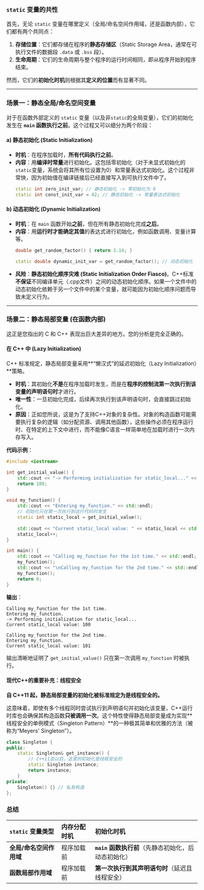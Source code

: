 
### `static` 变量的共性

首先，无论 `static` 变量在哪里定义（全局/命名空间作用域，还是函数内部），它们都有两个共同点：

1.  **存储位置**：它们都存储在程序的**静态存储区**（Static Storage Area，通常在可执行文件的数据段 `.data` 或 `.bss` 段）。
2.  **生命周期**：它们的生命周期与整个程序的运行时间相同，即从程序开始到程序结束。

然而，它们的**初始化时机**则根据其**定义的位置**而有显著不同。

-----

### 场景一：静态全局/命名空间变量

对于在函数外部定义的 `static` 变量（以及非`static`的全局变量），它们的初始化发生在 **`main` 函数执行之前**。这个过程又可以细分为两个阶段：

#### a) 静态初始化 (Static Initialization)

  * **时机**：在程序加载时，**所有代码执行之前**。
  * **内容**：用**编译时常量**进行初始化。这包括零初始化（对于未显式初始化的`static`变量，系统会将其所有位设置为0）和常量表达式初始化。这个过程非常快，因为初始值在编译链接后已经直接写入到可执行文件中了。
    ```cpp
    static int zero_init_var; // 静态初始化 -> 零初始化为 0
    static int const_init_var = 42; // 静态初始化 -> 常量表达式初始化
    ```

#### b) 动态初始化 (Dynamic Initialization)

  * **时机**：在 `main` 函数开始**之前**，但在所有静态初始化完成**之后**。
  * **内容**：用**运行时才能确定其值**的表达式进行初始化，例如函数调用、变量计算等。
    ```cpp
    double get_random_factor() { return 3.14; }

    static double dynamic_init_var = get_random_factor(); // 动态初始化
    ```
  * **风险**：**静态初始化顺序灾难 (Static Initialization Order Fiasco)**。C++标准**不保证**不同编译单元（.cpp文件）之间的动态初始化顺序。如果一个文件中的动态初始化依赖于另一个文件中的某个变量，就可能因为初始化顺序问题而导致未定义行为。

-----

### 场景二：静态局部变量 (在函数内部)

这正是您指出的 C 和 C++ 表现出巨大差异的地方。您的分析是完全正确的。

#### 在 C++ 中 (Lazy Initialization)

C++ 标准规定，静态局部变量采用\*\*“懒汉式”的延迟初始化（Lazy Initialization）\*\*策略。

  * **时机**：其初始化**不是**在程序加载时发生，而是在**程序的控制流第一次执行到该变量的声明语句时**才进行。
  * **唯一性**：一旦初始化完成，后续再次执行到该声明语句时，会直接跳过初始化。
  * **原因**：正如您所说，这是为了支持C++对象的复杂性。对象的构造函数可能需要执行复杂的逻辑（如分配资源、调用其他函数），这些操作必须在程序运行时、在特定的上下文中进行，而不能像C语言一样简单地在加载时进行一次内存写入。

**代码示例**：

```cpp
#include <iostream>

int get_initial_value() {
    std::cout << "-> Performing initialization for static_local..." << std::endl;
    return 100;
}

void my_function() {
    std::cout << "Entering my_function." << std::endl;
    // 初始化只在第一次执行到这行代码时发生
    static int static_local = get_initial_value();
    
    std::cout << "Current static_local value: " << static_local << std::endl;
    static_local++;
}

int main() {
    std::cout << "Calling my_function for the 1st time." << std::endl;
    my_function();
    std::cout << "\nCalling my_function for the 2nd time." << std::endl;
    my_function();
    return 0;
}
```

**输出**：

```
Calling my_function for the 1st time.
Entering my_function.
-> Performing initialization for static_local...
Current static_local value: 100

Calling my_function for the 2nd time.
Entering my_function.
Current static_local value: 101
```

输出清晰地证明了 `get_initial_value()` 只在第一次调用 `my_function` 时被执行。

#### 现代C++的重要补充：线程安全

**自 C++11 起，静态局部变量的初始化被标准规定为是线程安全的。**

这意味着，即使有多个线程同时尝试执行到声明语句并初始化该变量，C++运行时库也会确保其构造函数**只被调用一次**。这个特性使得静态局部变量成为实现\*\*线程安全的单例模式（Singleton Pattern）\*\*的一种极其简单和优雅的方法（被称为“Meyers' Singleton”）。

```cpp
class Singleton {
public:
    static Singleton& get_instance() {
        // C++11及以后，这里的初始化是线程安全的
        static Singleton instance;
        return instance;
    }
private:
    Singleton() {} // 私有构造
};
```

### 总结

| `static` 变量类型  | 内存分配时机 | **初始化时机**                       |
| :------------- | :----- | :------------------------------ |
| **全局/命名空间作用域** | 程序加载前  | **`main` 函数执行前**（先静态初始化，后动态初始化） |
| **函数局部作用域**    | 程序加载前  | **第一次执行到其声明语句时**（延迟且线程安全）       |
